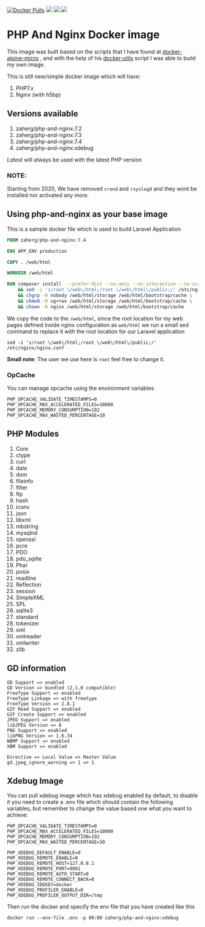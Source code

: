 [![Docker Pulls](https://img.shields.io/docker/pulls/zaherg/php-and-nginx.svg)](https://hub.docker.com/r/zaherg/php-and-nginx/) [![](https://images.microbadger.com/badges/image/zaherg/php-and-nginx.svg)](https://microbadger.com/images/zaherg/php-and-nginx "Get your own image badge on microbadger.com") [![](https://images.microbadger.com/badges/version/zaherg/php-and-nginx.svg)](https://microbadger.com/images/zaherg/php-and-nginx "Get your own version badge on microbadger.com") [![](https://images.microbadger.com/badges/commit/zaherg/php-and-nginx.svg)](https://microbadger.com/images/zaherg/php-and-nginx "Get your own commit badge on microbadger.com")

# PHP And Nginx Docker image

This image was built based on the scripts that I have found at [docker-alpine-micro](https://github.com/nimmis/docker-alpine-micro) , and with the help of his [docker-utils](https://github.com/nimmis/docker-utils) script I was able to build my own image.

This is still new/simple docker image which will have:

1. PHP7.x
2. Nginx (with h5bp)

## Versions available

1. zaherg/php-and-nginx:7.2
1. zaherg/php-and-nginx:7.3
1. zaherg/php-and-nginx:7.4
1. zaherg/php-and-nginx:xdebug

*Latest* will always be used with the latest PHP version

### NOTE:

Starting from 2020, We have removed `crond` and `rsyslogd`  and they wont be installed nor activated any more.

## Using php-and-nginx as your base image

This is a sample docker file which is used to build Laravel Application

```dockerfile
FROM zaherg/php-and-nginx:7.4

ENV APP_ENV production

COPY . /web/html

WORKDIR /web/html

RUN composer install  --prefer-dist --no-ansi --no-interaction --no-scripts --no-progress --no-suggest --optimize-autoloader --no-dev \
	&& sed -i 's/root \/web\/html;/root \/web\/html\/public;/' /etc/nginx/nginx.conf \
	&& chgrp -R nobody /web/html/storage /web/html/bootstrap/cache \
    && chmod -R ug+rwx /web/html/storage /web/html/bootstrap/cache \
    && chown -R nginx /web/html/storage /web/html/bootstrap/cache
```

We copy the code to the `/web/html`, since the root location for my web pages defined inside nginx configuration as 
`web/html` we run a small sed command to replace it with the root location for our Laravel application

```shell
sed -i 's/root \/web\/html;/root \/web\/html\/public;/' /etc/nginx/nginx.conf
```

**Small note**: The user we use here is `root` feel free to change it.

### OpCache

You can manage opcache using the environment variables

```
PHP_OPCACHE_VALIDATE_TIMESTAMPS=0
PHP_OPCACHE_MAX_ACCELERATED_FILES=10000
PHP_OPCACHE_MEMORY_CONSUMPTION=192
PHP_OPCACHE_MAX_WASTED_PERCENTAGE=10
```

## PHP Modules

1. Core
1. ctype
1. curl
1. date
1. dom
1. fileinfo
1. filter
1. ftp
1. hash
1. iconv
1. json
1. libxml
1. mbstring
1. mysqlnd
1. openssl
1. pcre
1. PDO
1. pdo_sqlite
1. Phar
1. posix
1. readline
1. Reflection
1. session
1. SimpleXML
1. SPL
1. sqlite3
1. standard
1. tokenizer
1. xml
1. xmlreader
1. xmlwriter
1. zlib

## GD information
```
GD Support => enabled
GD Version => bundled (2.1.0 compatible)
FreeType Support => enabled
FreeType Linkage => with freetype
FreeType Version => 2.8.1
GIF Read Support => enabled
GIF Create Support => enabled
JPEG Support => enabled
libJPEG Version => 8
PNG Support => enabled
libPNG Version => 1.6.34
WBMP Support => enabled
XBM Support => enabled

Directive => Local Value => Master Value
gd.jpeg_ignore_warning => 1 => 1
```

## Xdebug Image

You can pull xdebug image which has xdebug enabled by default, to disable it you need to create a .env file which should contain the following variables, but remember to change the value based one what you want to achieve:

```
PHP_OPCACHE_VALIDATE_TIMESTAMPS=0
PHP_OPCACHE_MAX_ACCELERATED_FILES=10000
PHP_OPCACHE_MEMORY_CONSUMPTION=192
PHP_OPCACHE_MAX_WASTED_PERCENTAGE=10

PHP_XDEBUG_DEFAULT_ENABLE=0
PHP_XDEBUG_REMOTE_ENABLE=0
PHP_XDEBUG_REMOTE_HOST=127.0.0.1
PHP_XDEBUG_REMOTE_PORT=9001
PHP_XDEBUG_REMOTE_AUTO_START=0
PHP_XDEBUG_REMOTE_CONNECT_BACK=0
PHP_XDEBUG_IDEKEY=docker
PHP_XDEBUG_PROFILER_ENABLE=0
PHP_XDEBUG_PROFILER_OUTPUT_DIR=/tmp
```

Then run the docker and specify the env file that you have created like this

```
docker run --env-file .env -p 80:80 zaherg/php-and-nginx:xdebug
```
